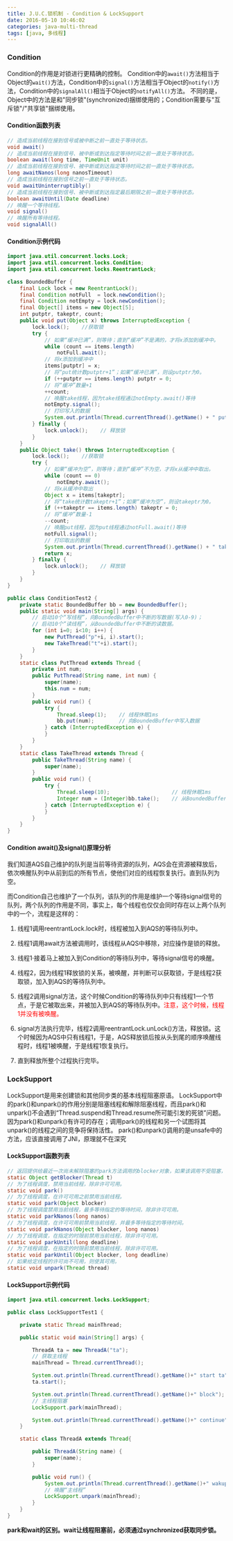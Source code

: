 ```yaml
---
title: J.U.C.锁机制 - Condition & LockSupport
date: 2016-05-10 10:46:02
categories: java-multi-thread
tags: [java, 多线程]
---
```

### Condition
Condition的作用是对锁进行更精确的控制。
Condition中的`await()`方法相当于Object的`wait()`方法，Condition中的`signal()`方法相当于Object的`notify()`方法，Condition中的`signalAll()`相当于Object的`notifyAll()`方法。
不同的是，Object中的方法是和"同步锁"(synchronized)捆绑使用的；Condition需要与"互斥锁"/"共享锁"捆绑使用。

<!-- more -->

#### Condition函数列表
```java
// 造成当前线程在接到信号或被中断之前一直处于等待状态。
void await()
// 造成当前线程在接到信号、被中断或到达指定等待时间之前一直处于等待状态。
boolean await(long time, TimeUnit unit)
// 造成当前线程在接到信号、被中断或到达指定等待时间之前一直处于等待状态。
long awaitNanos(long nanosTimeout)
// 造成当前线程在接到信号之前一直处于等待状态。
void awaitUninterruptibly()
// 造成当前线程在接到信号、被中断或到达指定最后期限之前一直处于等待状态。
boolean awaitUntil(Date deadline)
// 唤醒一个等待线程。
void signal()
// 唤醒所有等待线程。
void signalAll()
```

#### Condition示例代码
```java
import java.util.concurrent.locks.Lock;
import java.util.concurrent.locks.Condition;
import java.util.concurrent.locks.ReentrantLock;

class BoundedBuffer {
    final Lock lock = new ReentrantLock();
    final Condition notFull  = lock.newCondition();
    final Condition notEmpty = lock.newCondition();
    final Object[] items = new Object[5];
    int putptr, takeptr, count;
    public void put(Object x) throws InterruptedException {
        lock.lock();    //获取锁
        try {
            // 如果“缓冲已满”，则等待；直到“缓冲”不是满的，才将x添加到缓冲中。
            while (count == items.length)
                notFull.await();
            // 将x添加到缓冲中
            items[putptr] = x;
            // 将“put统计数putptr+1”；如果“缓冲已满”，则设putptr为0。
            if (++putptr == items.length) putptr = 0;
            // 将“缓冲”数量+1
            ++count;
            // 唤醒take线程，因为take线程通过notEmpty.await()等待
            notEmpty.signal();
            // 打印写入的数据
            System.out.println(Thread.currentThread().getName() + " put  "+ (Integer)x);
        } finally {
            lock.unlock();    // 释放锁
        }
    }
    public Object take() throws InterruptedException {
        lock.lock();    //获取锁
        try {
            // 如果“缓冲为空”，则等待；直到“缓冲”不为空，才将x从缓冲中取出。
            while (count == 0)
                notEmpty.await();
            // 将x从缓冲中取出
            Object x = items[takeptr];
            // 将“take统计数takeptr+1”；如果“缓冲为空”，则设takeptr为0。
            if (++takeptr == items.length) takeptr = 0;
            // 将“缓冲”数量-1
            --count;
            // 唤醒put线程，因为put线程通过notFull.await()等待
            notFull.signal();
            // 打印取出的数据
            System.out.println(Thread.currentThread().getName() + " take "+ (Integer)x);
            return x;
        } finally {
            lock.unlock();    // 释放锁
        }
    }
}

public class ConditionTest2 {
    private static BoundedBuffer bb = new BoundedBuffer();
    public static void main(String[] args) {
        // 启动10个“写线程”，向BoundedBuffer中不断的写数据(写入0-9)；
        // 启动10个“读线程”，从BoundedBuffer中不断的读数据。
        for (int i=0; i<10; i++) {
            new PutThread("p"+i, i).start();
            new TakeThread("t"+i).start();
        }
    }
    static class PutThread extends Thread {
        private int num;
        public PutThread(String name, int num) {
            super(name);
            this.num = num;
        }
        public void run() {
            try {
                Thread.sleep(1);    // 线程休眠1ms
                bb.put(num);        // 向BoundedBuffer中写入数据
            } catch (InterruptedException e) {
            }
        }
    }
    static class TakeThread extends Thread {
        public TakeThread(String name) {
            super(name);
        }
        public void run() {
            try {
                Thread.sleep(10);                    // 线程休眠1ms
                Integer num = (Integer)bb.take();    // 从BoundedBuffer中取出数据
            } catch (InterruptedException e) {
            }
        }
    }
}
```
#### Condition await()及signal()原理分析
我们知道AQS自己维护的队列是当前等待资源的队列，AQS会在资源被释放后，依次唤醒队列中从前到后的所有节点，使他们对应的线程恢复执行。直到队列为空。

而Condition自己也维护了一个队列，该队列的作用是维护一个等待signal信号的队列，两个队列的作用是不同，事实上，每个线程也仅仅会同时存在以上两个队列中的一个，流程是这样的：

1. 线程1调用reentrantLock.lock时，线程被加入到AQS的等待队列中。

2. 线程1调用await方法被调用时，该线程从AQS中移除，对应操作是锁的释放。

3. 线程1·接着马上被加入到Condition的等待队列中，等待signal信号的唤醒。

4. 线程2，因为线程1释放锁的关系，被唤醒，并判断可以获取锁，于是线程2获取锁，加入到AQS的等待队列中。

5.  线程2调用signal方法，这个时候Condition的等待队列中只有线程1一个节点，于是它被取出来，并被加入到AQS的等待队列中。<font color="red">注意，这个时候，线程1并没有被唤醒。</font>

6. signal方法执行完毕，线程2调用reentrantLock.unLock()方法，释放锁。这个时候因为AQS中只有线程1，于是，AQS释放锁后按从头到尾的顺序唤醒线程时，线程1被唤醒，于是线程1恢复执行。

7. 直到释放所整个过程执行完毕。

### LockSupport
LockSupport是用来创建锁和其他同步类的基本线程阻塞原语。
LockSupport中的park()和unpark()的作用分别是阻塞线程和解除阻塞线程，而且park()和unpark()不会遇到“Thread.suspend和Thread.resume所可能引发的死锁”问题。
因为park()和unpark()有许可的存在；调用park()的线程和另一个试图将其unpark()的线程之间的竞争将保持活性。
park()和unpark()调用的是unsafe中的方法，应该直接调用了JNI，原理就不在深究
#### LockSupport函数列表
```java
// 返回提供给最近一次尚未解除阻塞的park方法调用的blocker对象，如果该调用不受阻塞，则返回null。
static Object getBlocker(Thread t)
// 为了线程调度，禁用当前线程，除非许可可用。
static void park()
// 为了线程调度，在许可可用之前禁用当前线程。
static void park(Object blocker)
// 为了线程调度禁用当前线程，最多等待指定的等待时间，除非许可可用。
static void parkNanos(long nanos)
// 为了线程调度，在许可可用前禁用当前线程，并最多等待指定的等待时间。
static void parkNanos(Object blocker, long nanos)
// 为了线程调度，在指定的时限前禁用当前线程，除非许可可用。
static void parkUntil(long deadline)
// 为了线程调度，在指定的时限前禁用当前线程，除非许可可用。
static void parkUntil(Object blocker, long deadline)
// 如果给定线程的许可尚不可用，则使其可用。
static void unpark(Thread thread)
```

#### LockSupport示例代码
```java
import java.util.concurrent.locks.LockSupport;

public class LockSupportTest1 {

    private static Thread mainThread;

    public static void main(String[] args) {

        ThreadA ta = new ThreadA("ta");
        // 获取主线程
        mainThread = Thread.currentThread();

        System.out.println(Thread.currentThread().getName()+" start ta");
        ta.start();

        System.out.println(Thread.currentThread().getName()+" block");
        // 主线程阻塞
        LockSupport.park(mainThread);

        System.out.println(Thread.currentThread().getName()+" continue");
    }

    static class ThreadA extends Thread{

        public ThreadA(String name) {
            super(name);
        }

        public void run() {
            System.out.println(Thread.currentThread().getName()+" wakup others");
            // 唤醒“主线程”
            LockSupport.unpark(mainThread);
        }
    }
}
```
**park和wait的区别。wait让线程阻塞前，必须通过synchronized获取同步锁。**











































































































